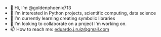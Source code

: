 - 👋 Hi, I’m @goldenphoenix713
- 👀 I’m interested in Python projects, scientific computing, data science
- 🌱 I’m currently learning creating symbolic libraries
- 💞️ I’m looking to collaborate on a project I'm working on.
- 📫 How to reach me: eduardo.j.ruiz@gmail.com
